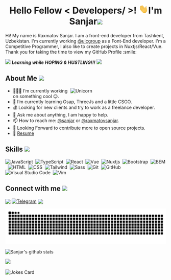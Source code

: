 <h1 align="center"> Hello Fellow < Developers/ >! <img src="https://raw.githubusercontent.com/ABSphreak/ABSphreak/master/gifs/Hi.gif" width="30px">I'm Sanjar<img src = "https://raw.githubusercontent.com/MartinHeinz/MartinHeinz/master/wave.gif" width = 30px> </h1>
<p align='center'>
</p>

<div size='20px'> Hi! My name is Raxmatov Sanjar.
  I am a front-end developer from Tashkent, Uzbekistan. I'm currently working <a href='https://uic.group/'>@uicgroup</a> as a Font-End developer. I'm a Competitive Programmer, I also like   to create projects in Nuxtjs/React/Vue. Thank you for taking the time to view my GitHub Profile :smile:
</div>

<img src="https://media.giphy.com/media/VgCDAzcKvsR6OM0uWg/giphy.gif" width="50" /> <b><i>Learning while HOPING & HUSTLING!!!</i></b> <img src="https://media.giphy.com/media/7j2hfyeVcDtf2/giphy.gif" width="50" />
  
<h2> About Me <img src = "https://media0.giphy.com/media/KDDpcKigbfFpnejZs6/giphy.gif?cid=ecf05e47oy6f4zjs8g1qoiystc56cu7r9tb8a1fe76e05oty&rid=giphy.gif" width = 100px></h2>

<img align="right" width=300px alt="Unicorn" src="https://media.giphy.com/media/3ohs4BSacFKI7A717y/giphy.gif" />

- 👨🏽‍💻  I’m currently working on something cool :wink:.
- 🌱  I’m currently learning Gsap, ThreeJs and a little CSGO. 
- 💰  Looking for new clients and try to work as a freelance developer.
- 💬  Ask me about anything, I am happy to help.
- 📫 How to reach me: [@sanjar](https://t.me/raxmatovsanjar) or [@raxmatovsanjar](https://www.linkedin.com/in/raxmatovsanjar).
- 👀 Looking Forward to contribute more to open source projects.
- 📝 [Resume](https://drive.google.com/file/d/1gd4_RYD63nUVqyXh1akKE_8VuP3k4m6B/view?usp=sharing)

<h2> Skills <img src = "https://media2.giphy.com/media/QssGEmpkyEOhBCb7e1/giphy.gif?cid=ecf05e47a0n3gi1bfqntqmob8g9aid1oyj2wr3ds3mg700bl&rid=giphy.gif" width = 32px> </h2>
  
![JavaScript](https://img.shields.io/badge/-JavaScript-05122A?style=flat&logo=javascript)&nbsp;
![TypeScript](https://img.shields.io/badge/-TypeScript-05122A?style=flat&logo=typescript)&nbsp;
![React](https://img.shields.io/badge/-React-05122A?style=flat&logo=react)&nbsp;
![Vue](https://img.shields.io/badge/-Vue-05122A?style=flat&logo=vue)&nbsp;
![Nuxtjs](https://img.shields.io/badge/-Nuxtjs-05122A?style=flat&logo=nuxtjs)&nbsp;
![Bootstrap](https://img.shields.io/badge/-Bootstrap-05122A?style=flat&logo=bootstrap&logoColor=563D7C)&nbsp;
![BEM](https://img.shields.io/badge/-BEM-05122A?style=flat&logo=bem)&nbsp;
![HTML](https://img.shields.io/badge/-HTML-05122A?style=flat&logo=HTML5)&nbsp;
![CSS](https://img.shields.io/badge/-CSS-05122A?style=flat&logo=CSS3&logoColor=1572B6)&nbsp;
![Tailwind](https://img.shields.io/badge/-Tailwind-05122A?style=flat&logo=Tailwind&logoColor=1572B6)&nbsp;
![Sass](https://img.shields.io/badge/-Sass-05122A?style=flat&logo=sass&logoColor=1572B6)&nbsp;
![Git](https://img.shields.io/badge/-Git-05122A?style=flat&logo=git)&nbsp;
![GitHub](https://img.shields.io/badge/-GitHub-05122A?style=flat&logo=github)&nbsp;
![Visual Studio Code](https://img.shields.io/badge/-Visual%20Studio%20Code-05122A?style=flat&logo=visual-studio-code&logoColor=007ACC)&nbsp;
![Vim](https://img.shields.io/badge/-Vim-05122A?style=flat&logo=vim)&nbsp;

<h2> Connect with me <img src='https://raw.githubusercontent.com/ShahriarShafin/ShahriarShafin/main/Assets/handshake.gif' width="100px"> </h2>
<a href = 'https://www.linkedin.com/in/raxmatovsanjar'> <img width = '100px' align= 'center' src="https://img.shields.io/badge/LinkedIn-0077B5?style=for-the-badge&logo=linkedin&logoColor=white"/></a> 
<a href="https://t.me/raxmatovsanjar"><img width = '100px' align= 'center' alt="Telegram" src="https://img.shields.io/badge/Telegram-2CA5E0?style=for-the-badge&logo=telegram&logoColor=white"></a>
<a href = 'https://www.upwork.com/freelancers/~01c5242d3e319ebbd9'> <img width = '90px' align= 'center' src="https://img.shields.io/badge/Upwork-6fda44?style=for-the-badge&logo=upwork&logoColor=white"/></a>
  
  <!-- Don't Run Contribution Graph(Generate Snake) Action on your default Branch-->
  ![𝙶𝚒𝚝𝚑𝚞𝚋 𝙲𝚘𝚗𝚝𝚛𝚒𝚋𝚞𝚝𝚒𝚘𝚗 𝙶𝚛𝚊𝚙𝚑](https://github.com/JayantGoel001/JayantGoel001/blob/master/github-contribution-grid-snake.svg)
  <!-- Don't Run Contribution Graph(Generate Snake) Action on your default Branch -->

<p>
  <img src="https://github-readme-stats.anuraghazra1.vercel.app/api?username=sanjaar&show_icons=true&include_all_commits=true&theme=onedark" alt="Sanjar's github stats" />
</p>

<p>
  <!-- Change the `github-readme-stats.anuraghazra1.vercel.app` to `github-readme-stats.vercel.app`  -->
  <img src="https://github-readme-stats.anuraghazra1.vercel.app/api/top-langs/?username=sanjaar&layout=compact&theme=onedark" />
</p>

![Jokes Card](https://readme-jokes.vercel.app/api?theme=tokyonight)
